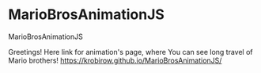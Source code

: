 # MarioBrosAnimationJS
MarioBrosAnimationJS


Greetings! 
Here link for animation's page, where You can see long travel of Mario brothers!
https://krobirow.github.io/MarioBrosAnimationJS/
